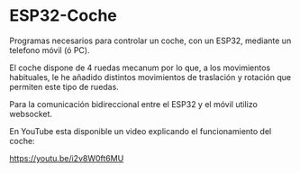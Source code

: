 # ESP32-Coche

Programas necesarios para controlar un coche, con un ESP32, mediante un telefono móvil (ó PC). 

El coche dispone de 4 ruedas mecanum por lo que, a los movimientos habituales, le he añadido distintos movimientos de traslación y rotación que permiten este tipo de ruedas.

Para la comunicación bidireccional entre el ESP32 y el móvil utilizo websocket.

En YouTube esta disponible un video explicando el funcionamiento del coche: 

https://youtu.be/i2v8W0ft6MU
